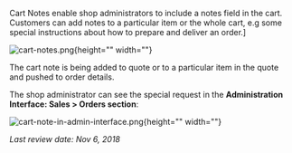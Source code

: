 Cart Notes enable shop administrators to include a notes field in the cart. Customers can add notes to a particular item or the whole cart, e.g some special instructions about how to prepare and deliver an order.]

![cart-notes.png](https://cdn.document360.io/9fafa0d5-d76f-40c5-8b02-ab9515d3e879/Images/Documentation/cart-notes.png){height="" width=""}

The cart note is being added to quote or to a particular item in the quote and pushed to order details.

The shop administrator can see the special request in the **Administration Interface: Sales > Orders section**:

![cart-note-in-admin-interface.png](https://cdn.document360.io/9fafa0d5-d76f-40c5-8b02-ab9515d3e879/Images/Documentation/cart-note-in-admin-interface.png){height="" width=""}

<!--
**See also:**

* Learn about CartNote module
* Learn about CartNoteWidget module
* Learn about CartNoteProductBundleConnector
-->
_Last review date: Nov 6, 2018_ <!-- by Oksana Karasyova -->